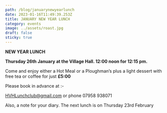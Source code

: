 ```yaml
---
path: /blog/januarynewyearlunch
date: 2023-01-16T11:49:39.253Z
title: JANUARY NEW YEAR LUNCH
category: events
image: ../assets/roast.jpg
draft: false
sticky: true
---
```

**NEW YEAR LUNCH**

**Thursday 26th January at the Village Hall.  12:00 noon for 12:15 pm.**  

Come and enjoy either a Hot Meal or a Ploughman’s plus a light dessert with free tea or coffee for just **£5:00**

Please book in advance at :-

HVHLunchclub@gmail.com or phone 07958 938071

Also, a note for your diary. The next lunch is on Thursday 23rd February